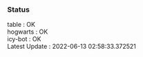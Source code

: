 ### Status


table : OK  
hogwarts : OK  
icy-bot : OK  
Latest Update : 2022-06-13 02:58:33.372521
